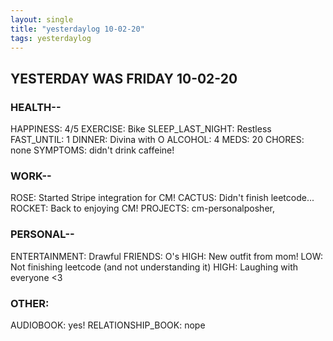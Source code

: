 ```yaml
---
layout: single
title: "yesterdaylog 10-02-20"
tags: yesterdaylog
---
```


## YESTERDAY WAS FRIDAY 10-02-20

### HEALTH--

HAPPINESS: 4/5
EXERCISE: Bike
SLEEP_LAST_NIGHT: Restless
FAST_UNTIL: 1
DINNER: Divina with O
ALCOHOL: 4
MEDS: 20
CHORES: none
SYMPTOMS: didn't drink caffeine!

### WORK--

ROSE: Started Stripe integration for CM!
CACTUS: Didn't finish leetcode...
ROCKET: Back to enjoying CM!
PROJECTS: cm-personalposher,

### PERSONAL--

ENTERTAINMENT: Drawful
FRIENDS: O's
HIGH: New outfit from mom!
LOW: Not finishing leetcode (and not understanding it)
HIGH: Laughing with everyone <3

### OTHER:

AUDIOBOOK: yes!
RELATIONSHIP_BOOK: nope
